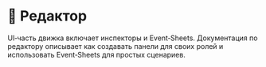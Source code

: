 # 📘 Редактор

UI‑часть движка включает инспекторы и Event‑Sheets. Документация по редактору описывает как создавать панели для своих ролей и использовать Event‑Sheets для простых сценариев.
